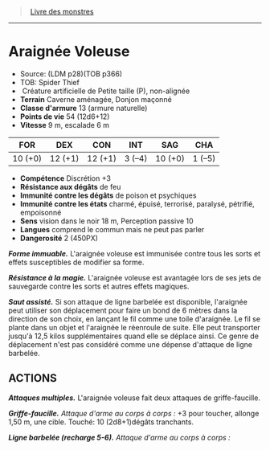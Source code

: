 ﻿> [Livre des monstres](tome_of_beasts.md)

---

# Araignée Voleuse

- Source: (LDM p28)(TOB p366)
- TOB: Spider Thief
-  Créature artificielle de Petite taille (P), non-alignée
- **Terrain** Caverne aménagée, Donjon maçonné
- **Classe d'armure** 13 (armure naturelle)
- **Points de vie** 54 (12d6+12)
- **Vitesse** 9 m, escalade 6 m

|FOR|DEX|CON|INT|SAG|CHA|
|---|---|---|---|---|---|
|10 (+0)|12 (+1)|12 (+1)|3 (–4)|10 (+0)|1 (–5)|

- **Compétence** Discrétion +3
- **Résistance aux dégâts** de feu
- **Immunité contre les dégâts** de poison et psychiques
- **Immunité contre les états** charmé, épuisé, terrorisé, paralysé, pétrifié, empoisonné
- **Sens** vision dans le noir 18 m, Perception passive 10
- **Langues** comprend le commun mais ne peut pas parler
- **Dangerosité** 2 (450PX)

**_Forme immuable._** L'araignée voleuse est immunisée contre tous les sorts et effets susceptibles de modifier sa forme.

**_Résistance à la magie._** L'araignée voleuse est avantagée lors de ses jets de sauvegarde contre les sorts et autres effets magiques.

**_Saut assisté._** Si son attaque de ligne barbelée est disponible, l'araignée peut utiliser son déplacement pour faire un bond de 6 mètres dans la direction de son choix, en lançant le fil comme une toile d'araignée. Le fil se plante dans un objet et l'araignée le réenroule de suite. Elle peut transporter jusqu'à 12,5 kilos supplémentaires quand elle se déplace ainsi. Ce genre de déplacement n'est pas considéré comme une dépense d'attaque de ligne barbelée.

## ACTIONS

**_Attaques multiples._** L'araignée voleuse fait deux attaques de griffe-faucille.

**_Griffe-faucille._** _Attaque d'arme au corps à corps :_ +3 pour toucher, allonge 1,50 m, une cible. Touché: 10 (2d8+1)dégâts tranchants.

**_Ligne barbelée (recharge 5-6)._** _Attaque d'arme au corps à corps :_

